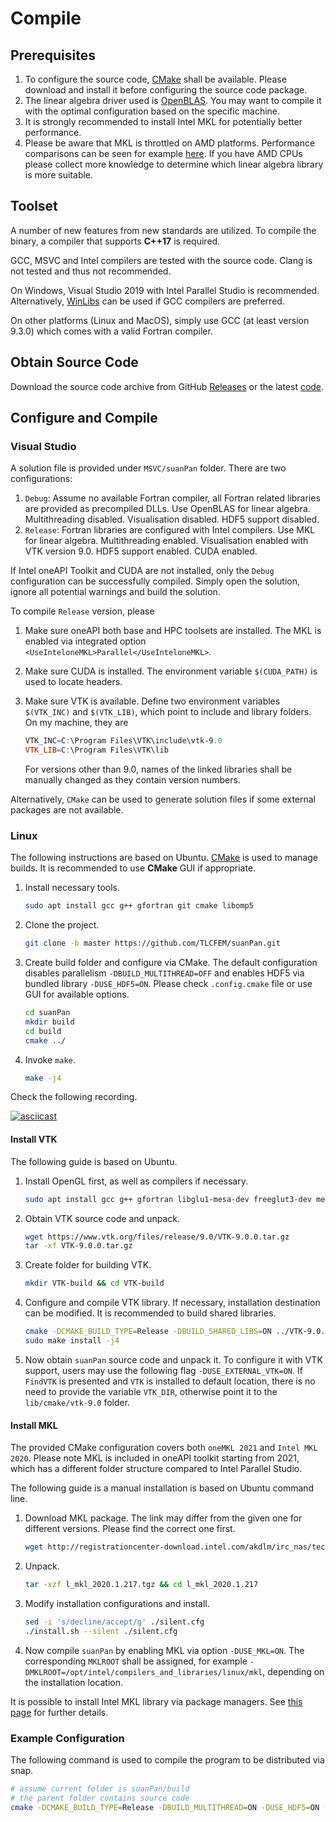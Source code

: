 # Compile

## Prerequisites

1. To configure the source code, [CMake](https://cmake.org/download/) shall be available. Please download and install it before configuring the source code package.
2. The linear algebra driver used is [OpenBLAS](https://github.com/xianyi/OpenBLAS). You may want to compile it with the optimal configuration based on the specific machine.
3. It is strongly recommended to install Intel MKL for potentially better performance.
4. Please be aware that MKL is throttled on AMD platforms. Performance comparisons can be seen for example [here](https://github.com/flame/blis/blob/master/docs/Performance.md). If you have AMD CPUs please collect more knowledge to determine which linear algebra library is more suitable.

## Toolset

A number of new features from new standards are utilized. To compile the binary, a compiler that supports **C++17** is required.

GCC, MSVC and Intel compilers are tested with the source code. Clang is not tested and thus not recommended.

On Windows, Visual Studio 2019 with Intel Parallel Studio is recommended. Alternatively, [WinLibs](http://winlibs.com/) can be used if GCC compilers are preferred.

On other platforms (Linux and MacOS), simply use GCC (at least version 9.3.0) which comes with a valid Fortran compiler.

## Obtain Source Code

Download the source code archive from GitHub [Releases](https://github.com/TLCFEM/suanPan/releases) or the latest [code](https://github.com/TLCFEM/suanPan/archive/master.zip).

## Configure and Compile

### Visual Studio

A solution file is provided under `MSVC/suanPan` folder. There are two configurations:

1. `Debug`: Assume no available Fortran compiler, all Fortran related libraries are provided as precompiled DLLs. Use OpenBLAS for linear algebra. Multithreading disabled. Visualisation disabled. HDF5 support disabled.
2. `Release`: Fortran libraries are configured with Intel compilers. Use MKL for linear algebra. Multithreading enabled. Visualisation enabled with VTK version 9.0. HDF5 support enabled. CUDA enabled.

If Intel oneAPI Toolkit and CUDA are not installed, only the `Debug` configuration can be successfully compiled. Simply open the solution, ignore all potential warnings and build the solution.

To compile `Release` version, please

1. Make sure oneAPI both base and HPC toolsets are installed. The MKL is enabled via integrated option `<UseInteloneMKL>Parallel</UseInteloneMKL>`.

2. Make sure CUDA is installed. The environment variable `$(CUDA_PATH)` is used to locate headers.

3. Make sure VTK is available. Define two environment variables `$(VTK_INC)` and `$(VTK_LIB)`, which point to include and library folders. On my machine, they are
   
   ```powershell
   VTK_INC=C:\Program Files\VTK\include\vtk-9.0
   VTK_LIB=C:\Program Files\VTK\lib
   ```
   
   For versions other than 9.0, names of the linked libraries shall be manually changed as they contain version numbers.

Alternatively, `CMake` can be used to generate solution files if some external packages are not available.

### Linux

The following instructions are based on Ubuntu. [CMake](https://cmake.org/) is used to manage builds. It is recommended to use **CMake** GUI if appropriate.

1. Install necessary tools.
   
   ```bash
   sudo apt install gcc g++ gfortran git cmake libomp5
   ```

2. Clone the project.
   
   ```bash
   git clone -b master https://github.com/TLCFEM/suanPan.git
   ```

3. Create build folder and configure via CMake. The default configuration disables parallelism `-DBUILD_MULTITHREAD=OFF` and enables HDF5 via bundled library `-DUSE_HDF5=ON`. Please check `.config.cmake` file or use GUI for available options.
   
   ```bash
   cd suanPan
   mkdir build
   cd build
   cmake ../
   ```

4. Invoke `make`.
   
   ```bash
   make -j4
   ```

Check the following recording.

[![asciicast](https://asciinema.org/a/418406.svg)](https://asciinema.org/a/418406)

#### Install VTK

The following guide is based on Ubuntu.

1. Install OpenGL first, as well as compilers if necessary.
   
   ```bash
   sudo apt install gcc g++ gfortran libglu1-mesa-dev freeglut3-dev mesa-common-dev
   ```

2. Obtain VTK source code and unpack.
   
   ```bash
   wget https://www.vtk.org/files/release/9.0/VTK-9.0.0.tar.gz
   tar -xf VTK-9.0.0.tar.gz
   ```

3. Create folder for building VTK.
   
   ```bash
   mkdir VTK-build && cd VTK-build
   ```

4. Configure and compile VTK library. If necessary, installation destination can be modified. It is recommended to build shared libraries.
   
   ```bash
   cmake -DCMAKE_BUILD_TYPE=Release -DBUILD_SHARED_LIBS=ON ../VTK-9.0.0
   sudo make install -j4
   ```

5. Now obtain `suanPan` source code and unpack it. To configure it with VTK support, users may use the following flag `-DUSE_EXTERNAL_VTK=ON`. If `FindVTK` is presented and `VTK` is installed to default location, there is no need to provide the variable `VTK_DIR`, otherwise point it to the `lib/cmake/vtk-9.0` folder.

#### Install MKL

The provided CMake configuration covers both `oneMKL 2021` and `Intel MKL 2020`. Please note MKL is included in oneAPI toolkit starting from 2021, which has a different folder structure compared to Intel Parallel Studio.

The following guide is a manual installation is based on Ubuntu command line.

1. Download MKL package. The link may differ from the given one for different versions. Please find the correct one first.
   
   ```bash
   wget http://registrationcenter-download.intel.com/akdlm/irc_nas/tec/16533/l_mkl_2020.1.217.tgz
   ```

2. Unpack.
   
   ```bash
   tar -xzf l_mkl_2020.1.217.tgz && cd l_mkl_2020.1.217
   ```

3. Modify installation configurations and install.
   
   ```bash
   sed -i 's/decline/accept/g' ./silent.cfg
   ./install.sh --silent ./silent.cfg
   ```

4. Now compile `suanPan` by enabling MKL via option `-DUSE_MKL=ON`. The corresponding `MKLROOT` shall be assigned, for example `-DMKLROOT=/opt/intel/compilers_and_libraries/linux/mkl`, depending on the installation location.


It is possible to install Intel MKL library via package managers. See [this page](https://software.intel.com/content/www/us/en/develop/documentation/installation-guide-for-intel-oneapi-toolkits-linux/top/installation/install-using-package-managers/apt.html) for further details.

### Example Configuration

The following command is used to compile the program to be distributed via snap.

```bash
# assume current folder is suanPan/build
# the parent folder contains source code
cmake -DCMAKE_BUILD_TYPE=Release -DBUILD_MULTITHREAD=ON -DUSE_HDF5=ON -DUSE_EXTERNAL_VTK=ON -DUSE_MKL=ON -DMKLROOT=/opt/intel/compilers_and_libraries/linux/mkl ..
```
